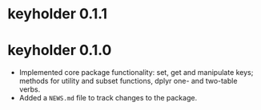 # keyholder 0.1.1

# keyholder 0.1.0

* Implemented core package functionality: set, get and manipulate keys; methods
for utility and subset functions, dplyr one- and two-table verbs.
* Added a `NEWS.md` file to track changes to the package.
